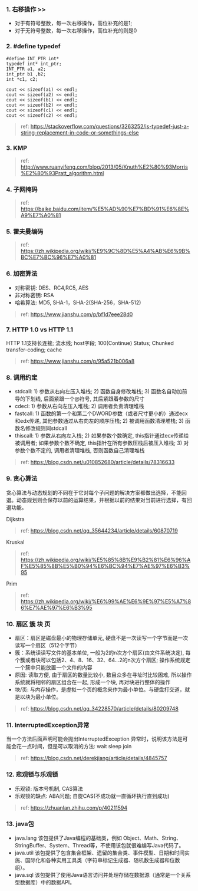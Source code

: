 ### 1. 右移操作 >>
* 对于有符号整数，每一次右移操作，高位补充的是1;
* 对于无符号整数，每一次右移操作，高位补充的则是0

### 2. #define typedef
```
#define INT_PTR int*
typedef int* int_ptr;
INT_PTR a1, a2;
int_ptr b1 ,b2;
int *c1, c2;

cout << sizeof(a1) << endl;
cout << sizeof(a2) << endl;
cout << sizeof(b1) << endl;
cout << sizeof(b2) << endl;
cout << sizeof(c1) << endl;
cout << sizeof(c2) << endl;
```
> ref: https://stackoverflow.com/questions/3263252/is-typedef-just-a-string-replacement-in-code-or-somethings-else

### 3. KMP
> ref: http://www.ruanyifeng.com/blog/2013/05/Knuth%E2%80%93Morris%E2%80%93Pratt_algorithm.html

### 4. 子网掩码 
> ref: https://baike.baidu.com/item/%E5%AD%90%E7%BD%91%E6%8E%A9%E7%A0%81

### 5. 霍夫曼编码
> ref: https://zh.wikipedia.org/wiki/%E9%9C%8D%E5%A4%AB%E6%9B%BC%E7%BC%96%E7%A0%81

### 6. 加密算法
* 对称密钥: DES、RC4,RC5, AES
* 非对称密钥: RSA
* 哈希算法: MD5, SHA-1，SHA-2(SHA-256，SHA-512)
> ref: https://www.jianshu.com/p/bf1d7eee28d0

### 7. HTTP 1.0 vs HTTP 1.1
HTTP 1.1支持长连接; 流水线; host字段; 100(Continue) Status; Chunked transfer-coding; cache
> ref: https://www.jianshu.com/p/95a521b006a8

### 8. 调用约定
* stdcall: 1) 参数从右向左压入堆栈; 2) 函数自身修改堆栈; 3) 函数名自动加前导的下划线, 后面紧跟一个@符号, 其后紧跟着参数的尺寸
* cdecl: 1) 参数从右向左压入堆栈; 2) 调用者负责清理堆栈
* fastcall: 1) 函数的第一个和第二个DWORD参数（或者尺寸更小的）通过ecx和edx传递, 其他参数通过从右向左的顺序压栈; 2) 被调用函数清理堆栈; 3) 函数名修改规则同stdcall
* thiscall: 1) 参数从右向左入栈; 2) 如果参数个数确定, this指针通过ecx传递给被调用者; 如果参数个数不确定, this指针在所有参数压栈后被压入堆栈; 3) 对参数个数不定的, 调用者清理堆栈, 否则函数自己清理堆栈
> ref: https://blog.csdn.net/u010852680/article/details/78316633

### 9. 贪心算法
贪心算法与动态规划的不同在于它对每个子问题的解决方案都做出选择，不能回退。动态规划则会保存以前的运算结果，并根据以前的结果对当前进行选择，有回退功能。

Dijkstra
> ref: https://blog.csdn.net/qq_35644234/article/details/60870719

Kruskal
> ref: https://zh.wikipedia.org/wiki/%E5%85%8B%E9%B2%81%E6%96%AF%E5%85%8B%E5%B0%94%E6%BC%94%E7%AE%97%E6%B3%95

Prim
> ref: https://zh.wikipedia.org/wiki/%E6%99%AE%E6%9E%97%E5%A7%86%E7%AE%97%E6%B3%95

### 10. 扇区 簇 块 页
* 扇区：扇区是磁盘最小的物理存储单元, 硬盘不是一次读写一个字节而是一次读写一个扇区（512个字节）
* 簇：系统读读写文件的基本单位, 一般为2的n次方个扇区(由文件系统决定), 每个簇或者块可以包括2、4、8、16、32、64…2的n次方个扇区; 操作系统规定一个簇中只能放置一个文件的内容
* 原因: 读取方便, 由于扇区的数量比较小, 数目众多在寻址时比较困难, 所以操作系统就将相邻的扇区组合在一起, 形成一个块, 再对块进行整体的操作
* 块/页: 与内存操作，是虚拟一个页的概念来作为最小单位。与硬盘打交道，就是以块为最小单位。
> ref: https://blog.csdn.net/qq_34228570/article/details/80209748

### 11. InterruptedException异常
当一个方法后面声明可能会抛出InterruptedException 异常时，说明该方法是可能会花一点时间，但是可以取消的方法: wait sleep join
> ref: https://blog.csdn.net/derekjiang/article/details/4845757

### 12. 悲观锁与乐观锁
* 乐观锁: 版本号机制, CAS算法
* 乐观锁的缺点: ABA问题; 自旋CAS(不成功就一直循环执行直到成功)
> ref: https://zhuanlan.zhihu.com/p/40211594

### 13. java包
* java.lang 该包提供了Java编程的基础类，例如 Object、Math、String、StringBuffer、System、Thread等，不使用该包就很难编写Java代码了。
* java.util 该包提供了包含集合框架、遗留的集合类、事件模型、日期和时间实施、国际化和各种实用工具类（字符串标记生成器、随机数生成器和位数组）。
* java.sql 该包提供了使用Java语言访问并处理存储在数据源（通常是一个关系型数据库）中的数据API。

